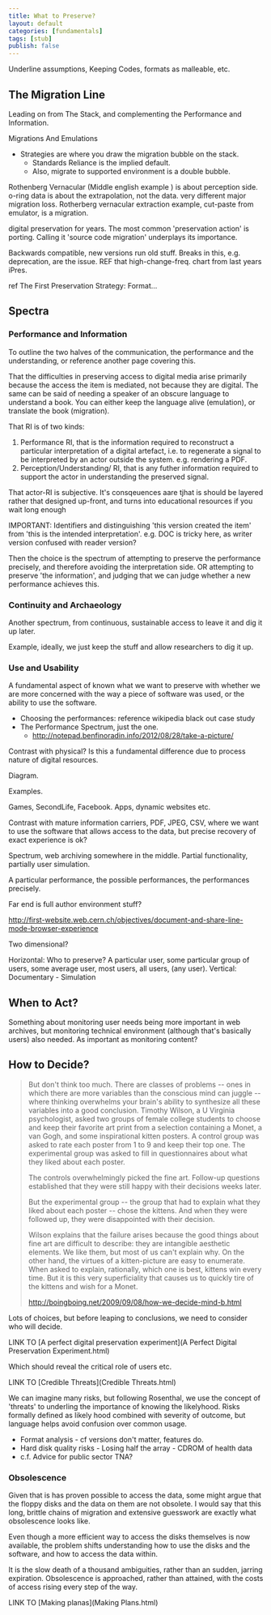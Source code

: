```yaml
---
title: What to Preserve?
layout: default
categories: [fundamentals]
tags: [stub]
publish: false
---
```


Underline assumptions, Keeping Codes, formats as malleable, etc.

The Migration Line
------------------

Leading on from The Stack, and complementing the Performance and Information.

Migrations And Emulations
- Strategies are where you draw the migration bubble on the stack.
    - Standards Reliance is the implied default.
    - Also, migrate to supported environment is a double bubble.

Rothenberg Vernacular (Middle english example ) is about perception side.
o-ring data is about the extrapolation, not the data. very different major migration loss.
Rotherberg vernacular extraction example, cut-paste from emulator, is a migration.


 digital preservation for years. The most common 'preservation action' is porting. Calling it 'source code migration' underplays its importance.

Backwards compatible, new versions run old stuff. Breaks in this, e.g. deprecation, are the issue.
REF that high-change-freq. chart from last years iPres.

ref The First Preservation Strategy: Format...

Spectra
-------

### Performance and Information

To outline the two halves of the communication, the performance and the understanding, or reference another page covering this.

That the difficulties in preserving access to digital media arise primarily because the access the item is mediated, not because they are digital. The same can be said of needing a speaker of an obscure language to understand a book. You can either keep the language alive (emulation), or translate the book (migration).

That RI is of two kinds:

1. Performance RI, that is the information required to reconstruct a particular interpretation of a digital artefact, i.e. to regenerate a signal to be interpreted by an actor outside the system. e.g. rendering a PDF.
2. Perception/Understanding/ RI, that is any futher information required to support the actor in understanding the preserved signal.

That actor-RI is subjective. It's consqeuences aare tjhat is should be layered rather that designed up-front, and turns into educational resources if you wait long enough

IMPORTANT: Identifiers and distinguishing 'this version created the item' from 'this is the intended interpretation'. e.g. DOC is tricky here, as writer version confused with reader version?

Then the choice is the spectrum of attempting to preserve the performance precisely, and therefore avoiding the interpretation side. OR attempting to preserve 'the information', and judging that we can judge whether a new performance achieves this.


### Continuity and Archaeology

Another spectrum, from continuous, sustainable access to leave it and dig it up later.

Example, ideally, we just keep the stuff and allow researchers to dig it up.

### Use and Usability

A fundamental aspect of known what we want to preserve with whether we are more concerned with the way a piece of software was used, or the ability to use the software.

- Choosing the performances: reference wikipedia black out case study
- The Performance Spectrum, just the one.
    - http://notepad.benfinoradin.info/2012/08/28/take-a-picture/

Contrast with physical? Is this a fundamental difference due to process nature of digital resources.

Diagram.

Examples.

Games, SecondLife, Facebook. Apps, dynamic websites etc.

Contrast with mature information carriers, PDF, JPEG, CSV, where we want to use the software that allows access to the data, but precise recovery of exact experience is ok?

Spectrum, web archiving somewhere in the middle. Partial functionality, partially user simulation.

A particular performance, the possible performances, the performances precisely.

Far end is full author environment stuff?

http://first-website.web.cern.ch/objectives/document-and-share-line-mode-browser-experience


Two dimensional?

Horizontal: Who to preserve?
A particular user, some particular group of users, some average user, most users, all users, (any user).
Vertical: Documentary - Simulation

When to Act?
------------
Something about monitoring user needs being more important in web archives, but monitoring technical environment (although that's basically users) also needed. As important as monitoring content?

How to Decide?
--------------


> But don't think too much. There are classes of problems -- ones in which there are more variables than the conscious mind can juggle -- where thinking overwhelms your brain's ability to synthesize all these variables into a good conclusion. Timothy Wilson, a U Virginia psychologist, asked two groups of female college students to choose and keep their favorite art print from a selection containing a Monet, a van Gogh, and some inspirational kitten posters. A control group was asked to rate each poster from 1 to 9 and keep their top one. The experimental group was asked to fill in questionnaires about what they liked about each poster.
> 
> The controls overwhelmingly picked the fine art. Follow-up questions established that they were still happy with their decisions weeks later.
> 
> But the experimental group -- the group that had to explain what they liked about each poster -- chose the kittens. And when they were followed up, they were disappointed with their decision.
> 
> Wilson explains that the failure arises because the good things about fine art are difficult to describe: they are intangible aesthetic elements. We like them, but most of us can't explain why. On the other hand, the virtues of a kitten-picture are easy to enumerate. When asked to explain, rationally, which one is best, kittens win every time. But it is this very superficiality that causes us to quickly tire of the kittens and wish for a Monet.
> 
> http://boingboing.net/2009/09/08/how-we-decide-mind-b.html


Lots of choices, but before leaping to conclusions, we need to consider who will decide.

LINK TO [A perfect digital preservation experiment](A Perfect Digital Preservation Experiment.html)

Which should reveal the critical role of users etc.

LINK TO [Credible Threats](Credible Threats.html)

We can imagine many risks, but following Rosenthal, we use the concept of 'threats' to underling the importance of knowing the likelyhood. Risks formally defined as likely hood combined with severity of outcome, but language helps avoid confusion over common usage.

* Format analysis - cf versions don't matter, features do.
* Hard disk quality risks - Losing half the array - CDROM of health data
* c.f. Advice for public sector TNA?

### Obsolescence

Given that is has proven possible to access the data, some might argue that the floppy disks and the data on them are not obsolete. I would say that this long, brittle chains of migration and extensive guesswork are exactly what obsolescence looks like. 

Even though a more efficient way to access the disks themselves is now available, the problem shifts understanding how to use the disks and the software, and how to access the data within.

It is the slow death of a thousand ambiguities, rather than an sudden, jarring expiration. Obsolescence is approached, rather than attained, with the costs of access rising every step of the way.

LINK TO [Making planas](Making Plans.html)